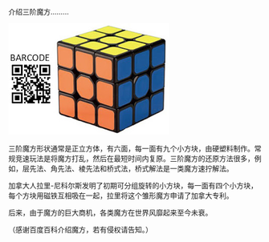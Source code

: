 介绍三阶魔方………


![介绍三阶魔方](https://github.com/ywangnccu/ywang/blob/main/images/RIBIK_CUBE.jpg)

三阶魔方形状通常是正立方体，有六面，每一面有九个小方块，由硬塑料制作。常规竞速玩法是将魔方打乱，然后在最短时间内复原。三阶魔方的还原方法很多，例如，层先法、角先法、棱先法和桥式法，桥式解法是一类魔方速拧解法。

加拿大人拉里-尼科尔斯发明了初期可分组旋转的小方块，每一面有四个小方块，每个方块用磁铁互相吸在一起，拉里将这个雏形魔方申请了加拿大专利。

后来，由于魔方的巨大商机，各类魔方在世界风靡起来至今未衰。


（感谢百度百科介绍魔方，若有侵权请告知。）
